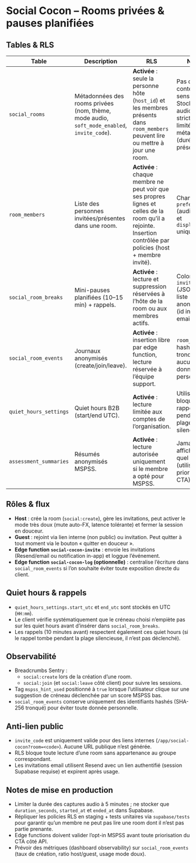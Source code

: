 # Social Cocon – Rooms privées & pauses planifiées

## Tables & RLS

| Table | Description | RLS | Notes |
|-------|-------------|-----|-------|
| `social_rooms` | Métadonnées des rooms privées (nom, thème, mode audio, `soft_mode_enabled`, `invite_code`). | **Activée** : seule la personne hôte (`host_id`) et les membres présents dans `room_members` peuvent lire ou mettre à jour une room. | Pas de contenu sensible. Stockage audio strictement limité à des métadonnées (durée, présence). |
| `room_members` | Liste des personnes invitées/présentes dans une room. | **Activée** : chaque membre ne peut voir que ses propres lignes et celles de la room qu’il a rejointe. Insertion contrôlée par policies (host + membre invité). | Champs `preferences` (audio/texte) et `display_name` uniquement. |
| `social_room_breaks` | Mini-pauses planifiées (10–15 min) + rappels. | **Activée** : lecture et suppression réservées à l’hôte de la room ou aux membres actifs. | Colonne `invitees` (JSON) = liste anonymisée (id interne ou email). |
| `social_room_events` | Journaux anonymisés (create/join/leave). | **Activée** : insertion libre par edge function, lecture réservée à l’équipe support. | `room_ref` = hash tronqué, aucune donnée personnelle. |
| `quiet_hours_settings` | Quiet hours B2B (start/end UTC). | **Activée** : lecture limitée aux comptes de l’organisation. | Utilisé pour bloquer les rappels pendant les plages silencieuses. |
| `assessment_summaries` | Résumés anonymisés MSPSS. | **Activée** : lecture autorisée uniquement si le membre a opté pour MSPSS. | Jamais affiché tel quel dans l’UI (utilisé pour prioriser le CTA). |

## Rôles & flux

* **Host** : crée la room (`social:create`), gère les invitations, peut activer le mode très doux (mute auto-FX, latence tolérante) et fermer la session en douceur.
* **Guest** : rejoint via lien interne (non public) ou invitation. Peut quitter à tout moment via le bouton « quitter en douceur ».
* **Edge function `social-cocon-invite`** : envoie les invitations (Resend/email ou notification in-app) et loggue l’événement.
* **Edge function `social-cocon-log` (optionnelle)** : centralise l’écriture dans `social_room_events` si l’on souhaite éviter toute exposition directe du client.

## Quiet hours & rappels

* `quiet_hours_settings.start_utc` et `end_utc` sont stockés en UTC (`HH:mm`).
* Le client vérifie systématiquement que le créneau choisi n’empiète pas sur les quiet hours avant d’insérer dans `social_room_breaks`.
* Les rappels (10 minutes avant) respectent également ces quiet hours (si le rappel tombe pendant la plage silencieuse, il n’est pas déclenché).

## Observabilité

* Breadcrumbs Sentry :
  * `social:create` lors de la création d’une room.
  * `social:join` (et `social:leave` côté client) pour suivre les sessions.
* Tag `mspss_hint_used` positionné à `true` lorsque l’utilisateur clique sur une suggestion de créneau déclenchée par un score MSPSS bas.
* `social_room_events` conserve uniquement des identifiants hashés (SHA-256 tronqué) pour éviter toute donnée personnelle.

## Anti-lien public

* `invite_code` est uniquement valide pour des liens internes (`/app/social-cocon?room=<code>`). Aucune URL publique n’est générée.
* RLS bloque toute lecture d’une room sans appartenance au groupe correspondant.
* Les invitations email utilisent Resend avec un lien authentifié (session Supabase requise) et expirent après usage.

## Notes de mise en production

* Limiter la durée des captures audio à 5 minutes ; ne stocker que `duration_seconds`, `started_at` et `ended_at` dans Supabase.
* Répliquer les policies RLS en staging + tests unitaires via `supabase/tests` pour garantir qu’un membre ne peut pas lire une room dont il n’est pas partie prenante.
* Edge functions doivent valider l’opt-in MSPSS avant toute priorisation du CTA côté API.
* Prévoir des métriques (dashboard observability) sur `social_room_events` (taux de création, ratio host/guest, usage mode doux).
